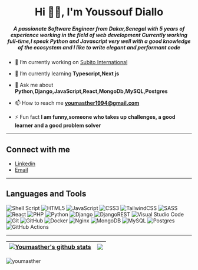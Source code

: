 <h1 align="center">Hi 👋🏾, I'm Youssouf Diallo</h1>
<h5 align="center">A passionate Software Engineer from Dakar,Senegal with 5 years of experience working in the field of web development Currently working full-time,I speak Python and Javascript very well with a good knowledge of the ecosystem and I like to write elegant and performant code</h5>

- 🔭 I’m currently working on [Subito International](https://www.mysubito.net/)

- 🌱 I’m currently learning **Typescript,Next js**

- 💬 Ask me about **Python,Django,JavaScript,React,MongoDb,MySQL,Postgres**

- 📫 How to reach me **youmasther1994@gmail.com**

- ⚡ Fun fact **I am funny,someone who takes up challenges, a good learner and a good problem solver**

---
## Connect with me
- [Linkedin](https://www.linkedin.com/in/youmasther/)
- [Email](mailto:youmasther1994@gmail.com)

---
## Languages and Tools
![Shell Script](https://img.shields.io/badge/shell_script-%23121011.svg?style=for-the-badge&logo=gnu-bash&logoColor=white)
![HTML5](https://img.shields.io/badge/html5-%23E34F26.svg?style=for-the-badge&logo=html5&logoColor=white)
![JavaScript](https://img.shields.io/badge/javascript-%23323330.svg?style=for-the-badge&logo=javascript&logoColor=%23F7DF1E)
![CSS3](https://img.shields.io/badge/css3-%231572B6.svg?style=for-the-badge&logo=css3&logoColor=white)
![TailwindCSS](https://img.shields.io/badge/tailwindcss-%2338B2AC.svg?style=for-the-badge&logo=tailwind-css&logoColor=white)
![SASS](https://img.shields.io/badge/SASS-hotpink.svg?style=for-the-badge&logo=SASS&logoColor=white)
![React](https://img.shields.io/badge/react-%2320232a.svg?style=for-the-badge&logo=react&logoColor=%2361DAFB)
![PHP](https://img.shields.io/badge/php-%23777BB4.svg?style=for-the-badge&logo=php&logoColor=white)
![Python](https://img.shields.io/badge/python-3670A0?style=for-the-badge&logo=python&logoColor=ffdd54)
![Django](https://img.shields.io/badge/django-%23092E20.svg?style=for-the-badge&logo=django&logoColor=white)
![DjangoREST](https://img.shields.io/badge/DJANGO-REST-ff1709?style=for-the-badge&logo=django&logoColor=white&color=ff1709&labelColor=gray)
![Visual Studio Code](https://img.shields.io/badge/Visual%20Studio%20Code-0078d7.svg?style=for-the-badge&logo=visual-studio-code&logoColor=white)
![Git](https://img.shields.io/badge/git-%23F05033.svg?style=for-the-badge&logo=git&logoColor=white)
![GitHub](https://img.shields.io/badge/github-%23121011.svg?style=for-the-badge&logo=github&logoColor=white)
![Docker](https://img.shields.io/badge/docker-%230db7ed.svg?style=for-the-badge&logo=docker&logoColor=white)
![Nginx](https://img.shields.io/badge/nginx-%23009639.svg?style=for-the-badge&logo=nginx&logoColor=white)
![MongoDB](https://img.shields.io/badge/MongoDB-%234ea94b.svg?style=for-the-badge&logo=mongodb&logoColor=white)
![MySQL](https://img.shields.io/badge/mysql-%2300f.svg?style=for-the-badge&logo=mysql&logoColor=white)
![Postgres](https://img.shields.io/badge/postgres-%23316192.svg?style=for-the-badge&logo=postgresql&logoColor=white)
![GitHub Actions](https://img.shields.io/badge/githubactions-%232671E5.svg?style=for-the-badge&logo=githubactions&logoColor=white)

---

| <a href="https://github.com/anuraghazra/github-readme-stats"><img align="center" src="https://github-readme-stats.vercel.app/api?username=youmasther&show_icons=true&theme=tokyonight&locale=en" alt="Youmasther's github stats" /></a> | <a href="https://github.com/youmasther/github-readme-stats"><img align="center" src="https://github-readme-stats.vercel.app/api/top-langs/?username=youmasther&layout=compact&theme=tokyonight&hide_border=true" /></a> |
| ------------- | ------------- |
<p><img align="center" src="https://github-readme-streak-stats.herokuapp.com/?user=youmasther&&theme=tokyonight" alt="youmasther" /></p>
